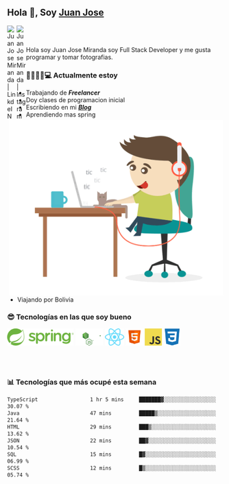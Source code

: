 ## Hola 👋, Soy [Juan Jose](http://juanjoses.me)

<a href="https://www.linkedin.com/in/juanjosemirandam/">
  <img align="left" alt="Juan Jose Miranda | LinkdeIN" width="22px" src="https://cdn.jsdelivr.net/npm/simple-icons@v3/icons/linkedin.svg" />
</a>

<a href="https://www.instagram.com/juan.jose.miranda/">
  <img align="left" alt="Juan Jose Miranda | Instagram" width="22px" src="https://cdn.jsdelivr.net/npm/simple-icons@v3/icons/instagram.svg" />
</a>

<br /> <br />

Hola soy Juan Jose Miranda soy Full Stack Developer y me gusta programar y tomar fotografias.

<img align="right" alt="GIF" src="./images/gif-juanjose.gif" width="500" max-height="320" />

### 👨‍💻🕵‍♀💻 Actualmente estoy

- Trabajando de ***Freelancer***
- Doy clases de programacion inicial
- Escribiendo en mi ***[Blog](http://juanjoses.me)***
- Aprendiendo mas spring
- Viajando por Bolivia 

### 😎 Tecnologías en las que soy bueno

<code><img alt="Spring" height="40px" src="./images/spring-icon.svg"/></code>
<code><img alt="NodeJS" height="40px" src="./images/nodejs-icon.svg" /></code>
<code><img alt="ReactJS" height="40px" src="./images/react-icon.svg" /></code>
<code><img alt="HTML5" height="40px" src="./images/html-icon.png" /></code>
<code><img alt="JavaScript" height="40px" src="./images/js-icon.png"  /></code>
<code><img alt="CSS3" height="40px" src="./images/css-icon.png" /></code>

<br/><br/>

### 📊 Tecnologías que más ocupé esta semana

<!--START_SECTION:waka-->

```text
TypeScript                 1 hr 5 mins     ███████▓░░░░░░░░░░░░░░░░░   30.07 %
Java                       47 mins         █████▒░░░░░░░░░░░░░░░░░░░   21.64 %
HTML                       29 mins         ███▒░░░░░░░░░░░░░░░░░░░░░   13.62 %
JSON                       22 mins         ██▓░░░░░░░░░░░░░░░░░░░░░░   10.54 %
SQL                        15 mins         █▓░░░░░░░░░░░░░░░░░░░░░░░   06.99 %
SCSS                       12 mins         █▒░░░░░░░░░░░░░░░░░░░░░░░   05.74 %
```

<!--END_SECTION:waka-->

<!-- ### 📌🤓 Últimos artículos en mi blog -->